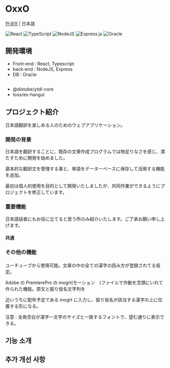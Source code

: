 # OxxO

[한국어]('./README.md) | 日本語

![React](https://img.shields.io/badge/react-%2320232a.svg?style=for-the-badge&logo=react&logoColor=%2361DAFB) ![TypeScript](https://img.shields.io/badge/typescript-%23007ACC.svg?style=for-the-badge&logo=typescript&logoColor=white)
![NodeJS](https://img.shields.io/badge/node.js-6DA55F?style=for-the-badge&logo=node.js&logoColor=white) ![Express.js](https://img.shields.io/badge/express.js-%23404d59.svg?style=for-the-badge&logo=express&logoColor=%2361DAFB)
![Oracle](https://img.shields.io/badge/Oracle-F80000?style=for-the-badge&logo=oracle&logoColor=white)

## 開発環境

- Front-end : React, Typescript
- back-end : NodeJS, Express
- DB : Oracle

##

- @distube/ytdl-core
- toss/es-hangul

## プロジェクト紹介

日本語翻訳を楽しめる人のためのウェブアプリケーション。

### 開発の背景

日本語を翻訳することに、既存の文章作成プログラムでは物足りなさを感じ、満たすために開発を始めました。

基本的な翻訳文を管理する事と、単語をデーターベースに保存して活用する機能を追加。

最初は個人的使用を目的として開発いたしましたが、共同作業ができるようにプロジェクトを修正しています。

### 重要機能

日本語話者にもお役に立てると思う所のみ紹介いたします。ご了承お願い申し上げます。

#### 共通

### その他の機能

####

ユーチューブから使用可能。文章の中の全ての漢字の読み方が登録されてる仮定。

Adobe の PremierePro の mogrt(モーション　)ファイルで作動を念頭にいれて作られた機能。原文と振り仮名文字列を

近いうちに配布予定である mogrt に入力し、振り仮名が該当する漢字の上に位置する形になる。

注意 : 全角空白が漢字一文字のサイズと一致するフォントで、望む通りに表示できる。

## 기능 소개

## 추가 개선 사항
